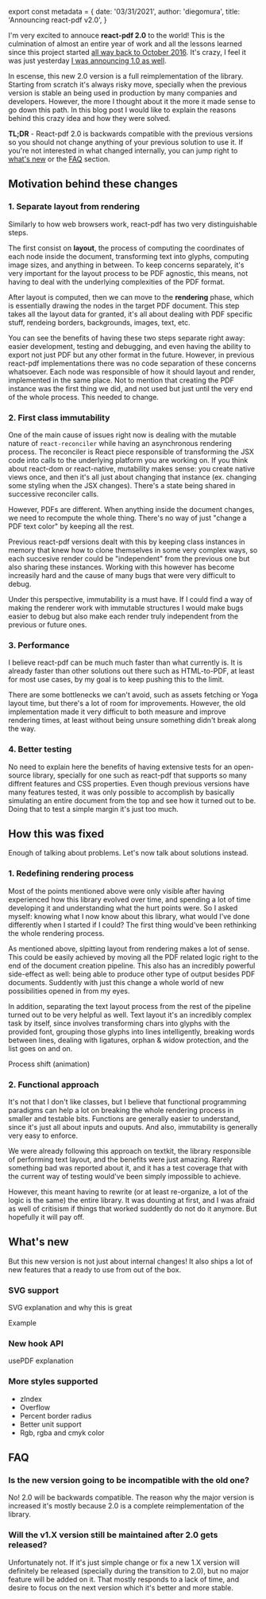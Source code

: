 export const metadata = {
date: '03/31/2021',
author: 'diegomura',
title: 'Announcing react-pdf v2.0',
}

I'm very excited to annouce **react-pdf 2.0** to the world! This is the culmination of almost an entire year of work and all the lessons learned since this project started [all way back to October 2016](https://github.com/diegomura/react-pdf/commit/272212a6847ad737be8241c64dbca7ad5a95ae8e). It's crazy, I feel it was just yesterday [I was announcing 1.0 as well](https://twitter.com/diegomura/status/1070743817232494592).

In escense, this new 2.0 version is a full reimplementation of the library. Starting from scratch it's always risky move, specially when the previous version is stable an being used in production by many companies and developers. However, the more I thought about it the more it made sense to go down this path. In this blog post I would like to explain the reasons behind this crazy idea and how they were solved.

**TL;DR** - React-pdf 2.0 is backwards compatible with the previous versions so you should not change anything of your previous solution to use it. If you're not interested in what changed internally, you can jump right to [what's new](#what's-new) or the [FAQ](#faq) section.

## Motivation behind these changes

### 1. Separate layout from rendering

Similarly to how web browsers work, react-pdf has two very distinguishable steps.

The first consist on **layout**, the process of computing the coordinates of each node inside the document, transforming text into glyphs, computing image sizes, and anything in between. To keep concerns separately, it's very important for the layout process to be PDF agnostic, this means, not having to deal with the underlying complexities of the PDF format.

After layout is computed, then we can move to the **rendering** phase, which is essentially drawing the nodes in the target PDF document. This step takes all the layout data for granted, it's all about dealing with PDF specific stuff, rendeing borders, backgrounds, images, text, etc.

You can see the benefits of having these two steps separate right away: easier development, testing and debugging, and even having the ability to export not just PDF but any other format in the future. However, in previous react-pdf implementations there was no code separation of these concerns whatsoever. Each node was responsible of how it should layout and render, implemented in the same place. Not to mention that creating the PDF instance was the first thing we did, and not used but just until the very end of the whole process. This needed to change.

### 2. First class immutability

One of the main cause of issues right now is dealing with the mutable nature of `react-reconciler` while having an asynchronous rendering process. The reconciler is React piece responsible of transforming the JSX code into calls to the underlying platform you are working on. If you think about react-dom or react-native, mutability makes sense: you create native views once, and then it's all just about changing that instance (ex. changing some styling when the JSX changes). There's a state being shared in successive reconciler calls.

However, PDFs are different. When anything inside the document changes, we need to recompute the whole thing. There's no way of just "change a PDF text color" by keeping all the rest.

Previous react-pdf versions dealt with this by keeping class instances in memory that knew how to clone themselves in some very complex ways, so each succesive render could be "independent" from the previous one but also sharing these instances. Working with this however has become increasily hard and the cause of many bugs that were very difficult to debug.

Under this perspective, immutability is a must have. If I could find a way of making the renderer work with immutable structures I would make bugs easier to debug but also make each render truly independent from the previous or future ones.
### 3. Performance

I believe react-pdf can be much much faster than what currently is. It is already faster than other solutions out there such as HTML-to-PDF, at least for most use cases, by my goal is to keep pushing this to the limit.

There are some bottlenecks we can't avoid, such as assets fetching or Yoga layout time, but there's a lot of room for improvements. However, the old implementation made it very difficult to both measure and improve rendering times, at least without being unsure something didn't break along the way.

### 4. Better testing

No need to explain here the benefits of having extensive tests for an open-source library, specially for one such as react-pdf that supports so many diffrent features and CSS properties. Even though previous versions have many features tested, it was only possible to accomplish by basically simulating an entire document from the top and see how it turned out to be. Doing that to test a simple margin it's just too much.

## How this was fixed

Enough of talking about problems. Let's now talk about solutions instead.

### 1. Redefining rendering process

Most of the points mentioned above were only visible after having experienced how this library evolved over time, and spending a lot of time developing it and understanding what the hurt points were. So I asked myself: knowing what I now know about this library, what would I've done differently when I started if I could? The first thing would've been rethinking the whole rendering process.

As mentioned above, slpitting layout from rendering makes a lot of sense. This could be easily achieved by moving all the PDF related logic right to the end of the document creation pipeline. This also has an incredibly powerful side-effect as well: being able to produce other type of output besides PDF documents. Suddently with just this change a whole world of new possibilities opened in from my eyes.

In addition, separating the text layout process from the rest of the pipeline turned out to be very helpful as well. Text layout it's an incredibly complex task by itself, since involves transforming chars into glyphs with the provided font, grouping those glyphs into lines intelligently, breaking words between lines, dealing with ligatures, orphan & widow protection, and the list goes on and on.

Process shift (animation)

### 2. Functional approach

It's not that I don't like classes, but I believe that functional programming paradigms can help a lot on breaking the whole rendering process in smaller and testable bits. Functions are generally easier to understand, since it's just all about inputs and ouputs. And also, immutability is generally very easy to enforce.

We were already following this approach on textkit, the library responsible of performing text layout, and the benefits were just amazing. Rarely something bad was reported about it, and it has a test coverage that with the current way of testing would've been simply impossible to achieve.

However, this meant having to rewrite (or at least re-organize, a lot of the logic is the same) the entire library. It was dounting at first, and I was afraid as well of critisism if things that worked suddently do not do it anymore. But hopefully it will pay off.

## What's new

But this new version is not just about internal changes! It also ships a lot of new features that a ready to use from out of the box.

### SVG support

SVG explanation and why this is great

Example

### New hook API

usePDF explanation

### More styles supported

- zIndex
- Overflow
- Percent border radius
- Better unit support
- Rgb, rgba and cmyk color

## FAQ

### Is the new version going to be incompatible with the old one?

No! 2.0 will be backwards compatible. The reason why the major version is increased it's mostly because 2.0 is a complete reimplementation of the library.

### Will the v1.X version still be maintained after 2.0 gets released?

Unfortunately not. If it's just simple change or fix a new 1.X version will definitely be released (specially during the transition to 2.0), but no major feature will be added on it. That mostly responds to a lack of time, and desire to focus on the next version which it's better and more stable.
